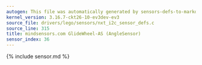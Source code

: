 ```yaml
---
autogen: This file was automatically generated by sensors-defs-to-markdown.py
kernel_version: 3.16.7-ckt26-10-ev3dev-ev3
source_file: drivers/lego/sensors/nxt_i2c_sensor_defs.c
source_line: 315
title: mindsensors.com GlideWheel-AS (AngleSensor)
sensor_index: 36
---
```


{% include sensor.md %}
